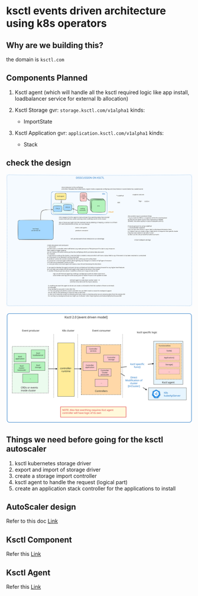 # ksctl events driven architecture using k8s operators

## Why are we building this?


the domain is `ksctl.com`

## Components Planned
1. Ksctl agent (which will handle all the ksctl required logic like app install,
    loadbalancer service for external lb allocation)
2. Ksctl Storage
    gvr: `storage.ksctl.com/v1alpha1`
    kinds:
    - ImportState

3. Ksctl Application
    gvr: `application.ksctl.com/v1alpha1`
    kinds:
    - Stack

## check the design

![Design link](./design-proposal.svg)

![New Event Archtecture](./overall.svg)

## Things we need before going for the ksctl autoscaler
1. ksctl kubernetes storage driver
2. export and import of storage driver
3. create a storage import controller
4. ksctl agent to handle the request (logical part)
5. create an application stack controller for the applications to install

## AutoScaler design

Refer to this doc [Link](./design-autoscaler.md)

## Ksctl Component

Refer this [Link](./design-components.md)

## Ksctl Agent

Refer this [Link](./design-ksctl-agent.md)


